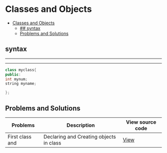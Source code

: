# Classes and Objects

- [Classes and Objects](#classes-and-objects)
  - [## syntax](#-syntax)
  - [Problems and Solutions](#problems-and-solutions)

## syntax 
---
---

```cpp
class myclass{
public:
int mynum;
string myname;

};

```

<!-- | Title   | Text                |  [View](https://www.example.com)                | -->

## Problems and Solutions

| Problems         | Description                |View source code                    |
| -----------      | -----------                         | -----------                         |
| First class  and     |   Declaring and Creating objects in class   |[View](https://www.example.com)    |
